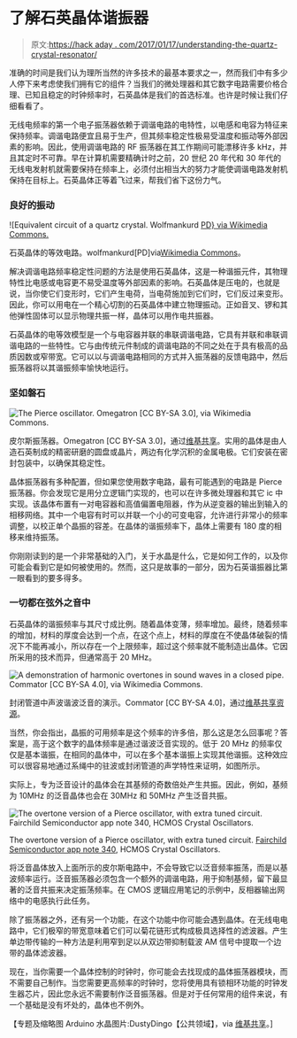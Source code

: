 # 了解石英晶体谐振器

> 原文:[https://hack aday . com/2017/01/17/understanding-the-quartz-crystal-resonator/](https://hackaday.com/2017/01/17/understanding-the-quartz-crystal-resonator/)

准确的时间是我们认为理所当然的许多技术的最基本要求之一，然而我们中有多少人停下来考虑使我们拥有它的组件？当我们的微处理器和其它数字电路需要价格合理、已知且稳定的时钟频率时，石英晶体是我们的首选标准。也许是时候让我们仔细看看了。

无线电频率的第一个电子振荡器依赖于调谐电路的电特性，以电感和电容为特征来保持频率。调谐电路便宜且易于生产，但其频率稳定性极易受温度和振动等外部因素的影响。因此，使用调谐电路的 RF 振荡器在其工作期间可能漂移许多 kHz，并且其定时不可靠。早在计算机需要精确计时之前，20 世纪 20 年代和 30 年代的无线电发射机就需要保持在频率上，必须付出相当大的努力才能使调谐电路发射机保持在目标上。石英晶体正等着飞过来，帮我们省下这份力气。

### 良好的振动

![Equivalent circuit of a quartz crystal. Wolfmankurd [PD} via Wikimedia Commons.](../Images/405b2b6fe3cb5f0630b3d5961e22a66a.png)

石英晶体的等效电路。wolfmankurd[PD]via[Wikimedia Commons](https://commons.wikimedia.org/wiki/File:Crystal_oscillator.svg)。

解决调谐电路频率稳定性问题的方法是使用石英晶体，这是一种谐振元件，其物理特性比电感或电容更不易受温度等外部因素的影响。石英晶体是压电的，也就是说，当你使它们变形时，它们产生电荷，当电荷施加到它们时，它们反过来变形。因此，你可以用电在一个精心切割的石英晶体中建立物理振动。正如音叉、锣和其他弹性固体可以显示物理共振一样，晶体可以用作电共振器。

石英晶体的电等效模型是一个与电容器并联的串联调谐电路，它具有并联和串联调谐电路的一些特性。它与由传统元件制成的调谐电路的不同之处在于具有极高的品质因数或窄带宽。它可以以与调谐电路相同的方式并入振荡器的反馈电路中，然后振荡器将以其谐振频率愉快地运行。

### 坚如磐石

![The Pierce oscillator. Omegatron [CC BY-SA 3.0], via Wikimedia Commons.](../Images/a3e8318ea882fdaf573854d42049347d.png)

皮尔斯振荡器。Omegatron [CC BY-SA 3.0]，通过[维基共享](https://commons.wikimedia.org/wiki/File:Pierce_oscillator.svg)。实用的晶体是由人造石英制成的精密研磨的圆盘或晶片，两边有化学沉积的金属电极。它们安装在密封包装中，以确保其稳定性。

晶体振荡器有多种配置，但如果您使用数字电路，最有可能遇到的电路是 Pierce 振荡器。你会发现它是用分立逻辑门实现的，也可以在许多微处理器和其它 ic 中实现。该晶体布置有一对电容器和高值偏置电阻器，作为从逆变器的输出到输入的相移网络。其中一个电容有时可以并联一个小的可变电容，允许进行非常小的频率调整，以校正单个晶振的容差。在晶体的谐振频率下，晶体上需要有 180 度的相移来维持振荡。

你刚刚读到的是一个非常基础的入门，关于水晶是什么，它是如何工作的，以及你可能会看到它是如何被使用的。然而，这只是故事的一部分，因为石英谐振器比第一眼看到的要多得多。

### 一切都在弦外之音中

石英晶体的谐振频率与其尺寸成比例。随着晶体变薄，频率增加。最终，随着频率的增加，材料的厚度会达到一个点，在这个点上，材料的厚度在不使晶体破裂的情况下不能再减小，所以存在一个上限频率，超过这个频率就不能制造出晶体。它因所采用的技术而异，但通常高于 20 MHz。

![A demonstration of harmonic overtones in sound waves in a closed pipe. Commator [CC BY-SA 4.0], via Wikimedia Commons.](../Images/e414e0faae75f6b2f05ee64c6469d406.png)

封闭管道中声波谐波泛音的演示。Commator [CC BY-SA 4.0]，通过[维基共享资源](https://commons.wikimedia.org/wiki/File:Overtones_(most_properly_numbered)_of_closed_pipe.png)。

当然，你会指出，晶振的可用频率是这个频率的许多倍，那么这是怎么回事呢？答案是，高于这个数字的晶体频率是通过谐波泛音实现的。低于 20 MHz 的频率仅仅是基本谐振，在相同的晶体中，可以在多个基本谐振上实现其他谐振。这种效应可以很容易地通过系绳中的驻波或封闭管道的声学特性来证明，如图所示。

实际上，专为泛音设计的晶体会在其基频的奇数倍处产生共振。因此，例如，基频为 10MHz 的泛音晶体也会在 30MHz 和 50MHz 产生泛音共振。

![The overtone version of a Pierce oscillator, with extra tuned circuit. Fairchild Semiconductor app note 340, HCMOS Crystal Oscillators.](../Images/0cdbc5321eaff799e32075b55c5e0675.png)

The overtone version of a Pierce oscillator, with extra tuned circuit. [Fairchild Semiconductor app note 340](https://www.fairchildsemi.com/application-notes/AN/AN-340.pdf), HCMOS Crystal Oscillators.

将泛音晶体放入上面所示的皮尔斯电路中，不会导致它以泛音频率振荡，而是以基波频率运行。泛音振荡器必须包含一个额外的调谐电路，用于抑制基频，留下最显著的泛音共振来决定振荡频率。在 CMOS 逻辑应用笔记的示例中，反相器输出网络中的电感执行此任务。

除了振荡器之外，还有另一个功能，在这个功能中你可能会遇到晶体。在无线电电路中，它们极窄的带宽意味着它们可以菊花链形式构成极具选择性的滤波器。产生单边带传输的一种方法是利用窄到足以从双边带抑制载波 AM 信号中提取一个边带的晶体滤波器。

现在，当你需要一个晶体控制的时钟时，你可能会去找现成的晶体振荡器模块，而不需要自己制作。当您需要更高频率的时钟时，您将使用具有锁相环功能的时钟发生器芯片，因此您永远不需要制作泛音振荡器。但是对于任何常用的组件来说，有一个基础是没有坏处的，晶体也不例外。

【专题及缩略图 Arduino 水晶图片:DustyDingo【公共领域】，via [维基共享](https://commons.wikimedia.org/wiki/File:Arduino_crystal-1.jpg)。]